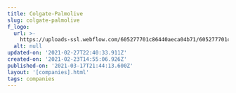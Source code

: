 ```yaml
---
title: Colgate-Palmolive
slug: colgate-palmolive
f_logo:
  url: >-
    https://uploads-ssl.webflow.com/605277701c86440aeca04b71/605277701c86442294a04c96_colgatepalmolive.png
  alt: null
updated-on: '2021-02-27T22:40:33.911Z'
created-on: '2021-02-23T14:55:06.926Z'
published-on: '2021-03-17T21:44:13.600Z'
layout: '[companies].html'
tags: companies
---
```



